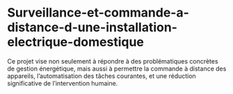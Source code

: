 # Surveillance-et-commande-a-distance-d-une-installation-electrique-domestique
Ce projet vise non seulement à répondre à des problématiques concrètes de gestion énergétique, mais aussi à permettre la commande à distance des appareils, l’automatisation des tâches courantes, et une réduction significative de l’intervention humaine.
